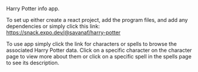 Harry Potter info app.

To set up either create a react project, add the program files, and add any dependencies or simply click this link: https://snack.expo.dev/@savanaf/harry-potter

To use app simply click the link for characters or spells to browse the associated Harry Potter data. Click on a specific character on the character page to view more about them or click on a specific spell in the spells page to see its description.
